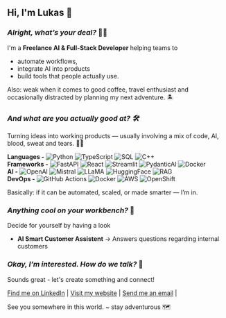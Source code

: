 ## Hi, I'm Lukas 👋

### *Alright, what’s your deal?* 🦹‍♂️
I'm a **Freelance AI & Full-Stack Developer** helping teams to 
* automate workflows,  
* integrate AI into products
* build tools that people actually use.

Also: weak when it comes to good coffee, travel enthusiast and occasionally distracted by planning my next adventure. 🏝️

### *And what are you actually good at? 🛠️*

Turning ideas into working products — usually involving a mix of code, AI, blood, sweat and tears. 👨‍💻 

**Languages -**
![Python](https://img.shields.io/badge/Python-3776AB?style=flat&logo=python&logoColor=white)
![TypeScript](https://img.shields.io/badge/TypeScript-3178C6?style=flat&logo=typescript&logoColor=white)
![SQL](https://img.shields.io/badge/SQL-003B57?style=flat&logo=postgresql&logoColor=white)
![C++](https://img.shields.io/badge/C++-00599C?style=flat&logo=cplusplus&logoColor=white)  
**Frameworks -**
![FastAPI](https://img.shields.io/badge/FastAPI-009688?style=flat&logo=fastapi&logoColor=white)
![React](https://img.shields.io/badge/React-20232A?style=flat&logo=react&logoColor=61DAFB)
![Streamlit](https://img.shields.io/badge/Streamlit-FF4B4B?style=flat&logo=streamlit&logoColor=white)
![PydanticAI](https://img.shields.io/badge/PydanticAI-05998B?style=flat&logo=python&logoColor=white)
![Docker](https://img.shields.io/badge/Docker-2496ED?style=flat&logo=docker&logoColor=white)  
**AI -**
![OpenAI](https://img.shields.io/badge/OpenAI-412991?style=flat&logo=openai&logoColor=white)
![Mistral](https://img.shields.io/badge/Mistral-AI-FFCA28?style=flat&logoColor=black)
![LLaMA](https://img.shields.io/badge/LLaMA-000000?style=flat&logo=meta&logoColor=white)
![HuggingFace](https://img.shields.io/badge/Hugging%20Face-FFCC00?style=flat&logo=huggingface&logoColor=black)
![RAG](https://img.shields.io/badge/RAG-FF5733?style=flat&logo=ai&logoColor=white)  
**DevOps -**
![GitHub Actions](https://img.shields.io/badge/GitHub%20Actions-2088FF?style=flat&logo=githubactions&logoColor=white)
![Docker](https://img.shields.io/badge/Docker-2496ED?style=flat&logo=docker&logoColor=white)
![AWS](https://img.shields.io/badge/AWS-232F3E?style=flat&logo=amazonaws&logoColor=white)
![OpenShift](https://img.shields.io/badge/OpenShift-EE0000?style=flat&logo=redhatopenshift&logoColor=white)  

Basically: if it can be automated, scaled, or made smarter — I’m in.

### *Anything cool on your workbench?* 🚀

Decide for yourself by having a look

- **AI Smart Customer Assistent** → Answers questions regarding internal customers

### *Okay, I’m interested. How do we talk?* 🤝

Sounds great - let's create something and connect!  

[Find me on LinkedIn](https://linkedin.com/in/lukashamm-dev) |
[Visit my website](https://lukashamm.dev) |
[Send me an email](mailto:lukas@lukashamm.dev) |

See you somewhere in this world. ~ stay adventurous 🗺️
